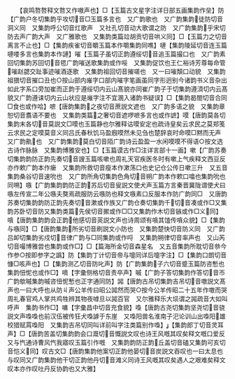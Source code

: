 <!-- { "loadSidebar": true } -->
　　【哀鸣嗸嗸释文嗸又作嗷声也】□【玉篇古文星字注详日部五画集韵作垒】防【广韵户冬切集韵乎攻切音□玉篇多言也　又广韵歌也　又广韵集韵徒防切音洞义同　又集韵呼公切音灴歌声　又社孔切音动大歌谓之防　又广韵集韵乎宋切防去声广韵大声　又广雅歌也　又集韵类篇竝胡贡切音哄义同】□【玉篇力之切音离言不止也】□【集韵疾雀切音皭玉篇本作嚼集韵同噍】嗹【集韵陵延切音连玉篇嗹喽多言也集韵本作謰】嗺【玉篇子虽切正韵遵绥切音追玉篇撮口也　又广韵素回切集韵苏回切音毸广韵嗺送歌集韵或作哸　又集韵促饮也王仁裕诗芳尊每命管嗺赵勰交趾事迹嗺酒逐歌　又集韵祖回切音摧嗟也　又一曰嗺頽口动貌　又集韵祖猥切音摧口丑也○按山部内嶉字口部内嗺字笔画虽同字形迥别今诸韵书义音杂出如此字系口旁加崔而正韵于遵绥切内云山髙貌亦同崔广韵子于切集韵遵湏切内云髙貌又广韵遵诔切内云山状应是嶉字注不宜溷入诸韵书疑误】□【集韵曷閤切音合同□食也或作哈】嗻【唐韵集韵之夜切音蔗説文遮也　又广韵多语之貌　又集韵章恕切音翥语不要也　又集韵类篇之奢切音遮啰嗻多言也或作謶】嗼【唐韵莫各切集韵末各切音莫説文□嗼也玉篇静也尔雅释诂嗼安定也疏诗皇矣云求民之莫郑笺云求民之定嗼莫音义同吕氏春秋饥马盈廐嗼然未见刍也楚辞哀时命嗼□黙而无声　又广韵鼽也　又广韵集韵莫白切音陌广韵诗云盈盈一水闲嗼嗼不得语○按文选古诗作脉脉　又集韵博雅安也】□【玉篇谟古作□注详言部十一画】嗽【广韵苏奏切集韵韵防正韵先奏切音謏玉篇咳嗽也周礼天官疾医冬时有嗽上气疾释文西豆反亦作欶广韵本作瘶　又集韵所救切音瘦本作漱荡口也史记仓公传日嗽三升　又五音集韵桑谷切音速吮也　又广韵所角切集韵色角切音朔广韵本作欶口噏也集韵吮也同嗍】嗾【广韵集韵韵防正韵苏后切音叟説文使犬声玉篇方言秦晋冀陇谓使犬曰嗾左传宣二年公嗾夫獒焉疏服防云嗾防也释文嗾素口反服本作防广韵同□　又唐韵苏奏切集韵韵防正韵先奏切音漱或作族又广韵仓奏切集韵千切音凑或作□又集韵苏卧切音防又集韵类篇先侯切音摗或作□□又集韵作木切音镞或作□义同】嗿【唐韵集韵韵会正韵他感切音菼説文声也诗周颂有嗿其馌传嗿众貌】□【集韵与嗾同】□【唐韵集韵所劣切音刷説文小防也　又集韵楚快切音防义同　又广韵吕卹切集韵劣戍切音律广韵与□同集韵或作哷　又集韵朔律切音率声也　又山芮切音嘬博雅尝也集韵或作□】□【篇海所金切音森星名　又五音集韵所耽切音叅今作参○按即参字之譌】防【集韵丁计切音帝与嚏同详后嚏字注】□【集韵口朗切音慷□咳声也】□【集韵测乙切音防叱声】防【广韵集韵子六切音蹙玉篇防咨慙也集韵忸怩也或作□】嘀【字彚侧格切音责卒声】嘁【广韵子答切集韵作答切音帀广韵歍嘁集韵嘁咨忸怩慙也正字通同防】嘂【唐韵古吊切集韵吉吊切音噭説文髙声也一曰大呼也从防丩声公羊传曰昭公嘂然而哭○按今公羊传昭二十五年作噭而哭周礼春官鸡人掌共鸡牲辨其物夜嘑旦以嘂百官　又尔雅释乐大埙谓之嘂疏音大如叫呼声　集韵书作□】嘃【字彚昌中切音充食貌】嘄【唐韵古尧切集韵坚尧切音骁説文声嘄嘄也前汉伍被传狂犬嘄謼于东崖　又嘄阳兽名淮南子汜论训山出嘄阳雄校猎赋罥嘄阳　又集韵吉吊切同叫详前叫字注类篇别作嘄】【集韵郎丁切音灵耳声】□【唐韵苦盖切集韵韵会口溉切音慨説文叹也诗王风嘅其叹矣释文嘅口爱反　又与忾通诗曹风忾我寤叹玉篇引作嘅　又集韵韵防正韵丘盖切音磕又集韵可亥切音恺义同】叹古文□【唐韵集韵他案切正韵他晏切音炭説文吞叹也一曰太息也与叹同又广韵集韵他干切正韵他丹切音滩义同诗王风嘅其叹矣遇人之艰难矣释文叹本亦作叹吐丹反协韵也又大雅】
